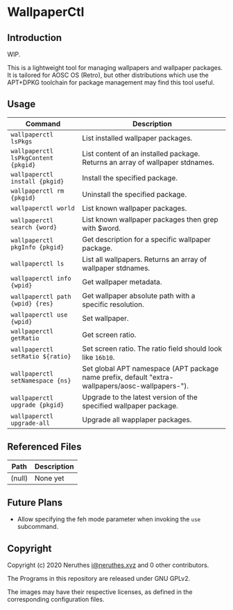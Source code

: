 # WallpaperCtl

## Introduction

WIP.

This is a lightweight tool for managing wallpapers and wallpaper packages.
It is tailored for AOSC OS (Retro), but other distributions which use the APT+DPKG toolchain for
package management may find this tool useful.

## Usage

| Command                               | Description
| ------------------------------------- | ----------------------------------------------
| `wallpaperctl lsPkgs`                 | List installed wallpaper packages.
| `wallpaperctl lsPkgContent {pkgid}`   | List content of an installed package. Returns an array of wallpaper stdnames.
| `wallpaperctl install {pkgid}`        | Install the specified package.
| `wallpaperctl rm {pkgid}`             | Uninstall the specified package.
| `wallpaperctl world`                  | List known wallpaper packages.
| `wallpaperctl search {word}`          | List known wallpaper packages then grep with $word.
| `wallpaperctl pkgInfo {pkgid}`        | Get description for a specific wallpaper package.
| `wallpaperctl ls`                     | List all wallpapers. Returns an array of wallpaper stdnames.
| `wallpaperctl info {wpid}`            | Get wallpaper metadata.
| `wallpaperctl path {wpid} {res}`      | Get wallpaper absolute path with a specific resolution.
| `wallpaperctl use {wpid}`             | Set wallpaper.
| `wallpaperctl getRatio`               | Get screen ratio.
| `wallpaperctl setRatio ${ratio}`      | Set screen ratio. The ratio field should look like `16b10`.
| `wallpaperctl setNamespace {ns}`      | Set global APT namespace (APT package name prefix, default "extra-wallpapers/aosc-wallpapers-").
| `wallpaperctl upgrade {pkgid}`        | Upgrade to the latest version of the specified  wallpaper package.
| `wallpaperctl upgrade-all`            | Upgrade all wapplaper packages.

## Referenced Files

| Path                              | Description
| --------------------------------- | ------------------------------------------
| (null)                            | None yet

## Future Plans

- Allow specifying the feh mode parameter when invoking the `use` subcommand.

## Copyright

Copyright (c) 2020 Neruthes <i@neruthes.xyz> and 0 other contributors.

The Programs in this repository are released under GNU GPLv2.

The images may have their respective licenses, as defined in the corresponding configuration files.

